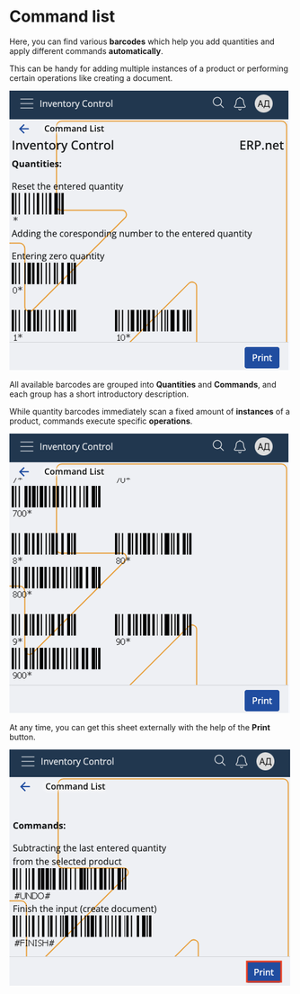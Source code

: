 # Command list

Here, you can find various **barcodes** which help you add quantities and apply different commands **automatically**.

This can be handy for adding multiple instances of a product or performing certain operations like creating a document.

![Command list](pictures/command-list.png)

All available barcodes are grouped into **Quantities** and **Commands**, and each group has a short introductory description.

While quantity barcodes immediately scan a fixed amount of **instances** of a product, commands execute specific **operations**.

![Command list](pictures/commands1.png)

At any time, you can get this sheet externally with the help of the **Print** button.

![Command list](pictures/print.png)
